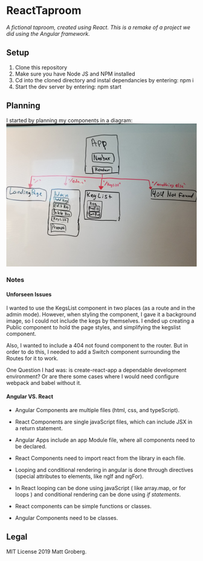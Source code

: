 # ReactTaproom
_A fictional taproom, created using React. This is a remake of a project we did using the Angular framework._ 

## Setup
1. Clone this repository
2. Make sure you have Node JS and NPM installed
3. Cd into the cloned directory and instal dependancies by entering: npm i
4. Start the dev server by entering: npm start 

## Planning

I started by planning my components in a diagram: 
<img src='./src/img/components.jpg'/>

### Notes
#### Unforseen Issues
I wanted to use the KegsList component in two places (as a route and in the admin mode). However, when styling the component, I gave it a background image, so I could not include the kegs by themselves. I ended up creating a Public component to hold the page styles, and simplifying the kegslist component. 

Also, I wanted to include a 404 not found component to the router. But in order to do this, I needed to add a Switch component surrounding the Routes for it to work. 

One Question I had was: is create-react-app a dependable development environment? Or are there some cases where I would need configure webpack and babel without it.  
#### Angular VS. React
* Angular Components are multiple files (html, css, and typeScript).
* React Components are single javaScript files, which can include JSX in a return statement.

* Angular Apps include an app Module file, where all components need to be declared.
* React Components need to import react from the library in each file. 

* Looping and conditional rendering in angular is done through directives (special attributes to elements, like ngIf and ngFor).
* In React looping can be done using javaScript ( like array.map, or for loops ) and conditional rendering can be done using _if statements_.

* React components can be simple functions or classes.
* Angular Components need to be classes.

## Legal 
MIT License 2019 Matt Groberg.